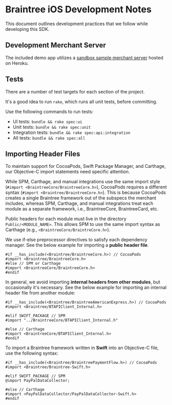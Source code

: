 # Braintree iOS Development Notes

This document outlines development practices that we follow while developing this SDK.

## Development Merchant Server

The included demo app utilizes a [sandbox sample merchant server](https://braintree-sample-merchant.herokuapp.com) hosted on Heroku.

## Tests

There are a number of test targets for each section of the project.

It's a good idea to run `rake`, which runs all unit tests, before committing.

Use the following commands to run tests:
* UI tests: `bundle && rake spec:ui`
* Unit tests: `bundle && rake spec:unit`
* Integration tests: `bundle && rake spec:api:integration`
* All tests: `bundle && rake spec:all`

## Importing Header Files

To maintain support for CocoaPods, Swift Package Manager, and Carthage, our Objective-C import statements need specific attention.

While SPM, Carthage, and manual integrations use the same import style (`#import <BraintreeCore/BraintreeCore.h>`), CocoaPods requires a different syntax (`#import <Braintree/BraintreeCore.h>`). This is because CocoaPods creates a single Braintree framework out of the subspecs the merchant includes, whereas SPM, Carthage, and manual integrations treat each module as a separate framework, i.e., BraintreeCore, BraintreeCard, etc.

Public headers for each module must live in the directory `Public/<MODULE_NAME>`. This allows SPM to use the same import syntax as Carthage (e.g., `<BraintreeCore/BraintreCore.h>`).

We use if-else preprocessor directives to satisfy each dependency manager. See the below example for importing a **public header file**.

```objc
#if __has_include(<Braintree/BraintreeCore.h>) // CocoaPods
#import <Braintree/BraintreeCore.h>
#else // SPM or Carthage
#import <BraintreeCore/BraintreeCore.h>
#endif
```

In general, we avoid importing **internal headers from other modules**, but occasionally it's necessary. See the below example for importing an internal header file from another module:
```objc
#if __has_include(<Braintree/BraintreeAmericanExpress.h>) // CocoaPods
#import <Braintree/BTAPIClient_Internal.h>

#elif SWIFT_PACKAGE // SPM
#import "../BraintreeCore/BTAPIClient_Internal.h"

#else // Carthage
#import <BraintreeCore/BTAPIClient_Internal.h>
#endif
```

To import a Braintree framework written in **Swift** into an Objective-C file, use the following syntax:
```objc
#if __has_include(<Braintree/BraintreePaymentFlow.h>) // CocoaPods
#import <Braintree/Braintree-Swift.h>

#elif SWIFT_PACKAGE // SPM
@import PayPalDataCollector;

#else // Carthage
#import <PayPalDataCollector/PayPalDataCollector-Swift.h>
#endif
```
